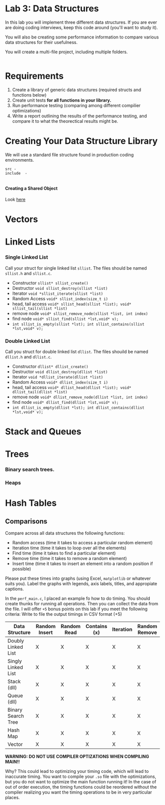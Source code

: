 # Lab 3: Data Structures

In this lab you will implement three different data structures. If you are ever are doing coding interviews, keep this code around (you'll want to study it).

You will also be creating some performance information to compare various data structures for their usefulness. 

You will create a multi-file project, including multiple folders. 

```

```

# Requirements 

1. Create a library of generic data structures (required structs and functions below)
2. Create unit tests **for all functions in your library.**
3. Run performance testing (comparing among different compilier optimizations)
4. Write a report outlining the results of the performance testing, and compare it to what the theorectical results might be.

# Creating Your Data Structure Library

We will use a standard file structure found in production coding environments. 

```
src - 
include  -


```


#### Creating a Shared Object
Look [here](https://www.cprogramming.com/tutorial/shared-libraries-linux-gcc.html)

# Vectors


# Linked Lists

### Single Linked List
Call your struct for single linked list `sllist`. The files should be named `sllist.h` and `sllist.c`. 
- Constructor  `sllist* sllist_create()`
- Destructor `void sllist_destroy(sllist *list)`
- Iterator `void *sllist_iterate(sllist *list)`
- Random Access `void* sllist_index(size_t i)`
- head, tail access `void* sllist_head(sllist *list); void* sllist_tail(sllist *list)`
- remove node `void* sllist_remove_node(sllist *list, int index)`
- find node `void* sllist_find(sllist *lst,void* v);`
- `int sllist_is_empty(sllist *lst); int sllist_contains(sllist *lst,void* v);`

### Double Linked List
Call you struct for double linked list `dllist`. The files shouild be named `dllist.h` and `dllist.c`. 
- Constructor  `dllist* dllist_create()`
- Destructor `void dllist_destroy(dllist *list)`
- Iterator `void *dllist_iterate(dllist *list)`
- Random Access `void* dllist_index(size_t i)`
- head, tail access `void* dllist_head(dllist *list); void* dllist_tail(dllist *list)`
- remove node `void* dllist_remove_node(dllist *list, int index)`
- find node `void* dllist_find(dllist *lst,void* v);`
- `int dllist_is_empty(dllist *lst); int dllist_contains(dllist *lst,void* v);`

# Stack and Queues

# Trees

### Binary search trees.

###  Heaps


# Hash Tables

## 

## Comparisons

Compare across all data structures the following functions:
- Random access (time it takes to access a particular random element)
- Iteration time (time it takes to loop over all the elements)
- Find time (time it takes to find a particular element)
- Remove time (time it takes to remove a random element)
- Insert time (time it takes to insert an element into a random position if possible)

Please put these times into graphs (using Excel, `matplotlib` or whatever suits you). Label the graphs with legends, axis labels, titles, and appropiate captions. 

In the `perf_main.c`, I placed an example fo how to do timing. You should create thunks for running all operations. Then you can collect the data from the file. I will offer `+5` bonus points on this lab if you meet the following criteria: Write to file the output timings in CSV format (+5)

| Data Structure      | Random Insert | Random Read | Contains (x) | Iteration | Random Remove
| -----------         | -----------   | ----------- | -----------  |  ----------- | ----------- |
| Doubly Linked List | X | X | X | X | X | 
| Singly Linked List | X | X | X | X | X | 
| Stack (dll)        | X | X | X | X | X | 
| Queue (dll)        | X | X | X | X | X | 
| Binary Search Tree | X | X | X | X | X | 
| Hash Map           | X | X | X | X | X | 
| Vector             | X | X | X | X | X | 


**WARNING: DO NOT USE COMPILER OPTIZATIONS WHEN COMPILING MAIN!!**

Why? This could lead to optimizing your timing code, which will lead to inaccurate timing. You want to compile your `.so` file with the optimizations, but you do not want to optimize the main function running it! In the case of out of order execution, the timing functions could be reordered without the compiler realizing you want the timing operations to be in very particular places. 